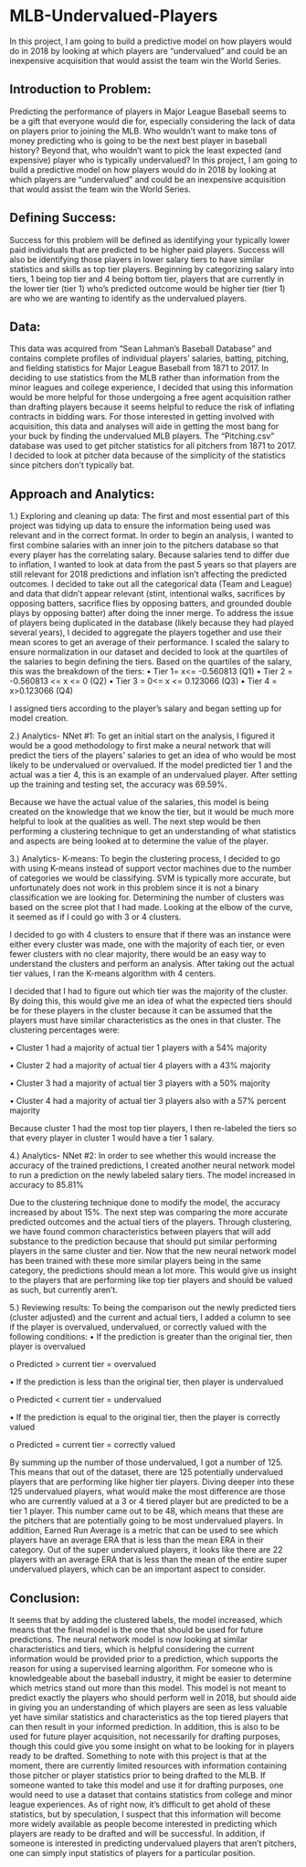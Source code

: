# MLB-Undervalued-Players
In this project, I am going to build a predictive model on how players would do in 2018 by looking at which players are “undervalued” and could be an inexpensive acquisition that would assist the team win the World Series.

## Introduction to Problem:

Predicting the performance of players in Major League Baseball seems to be a gift that everyone would die for, especially considering the lack of data on players prior to joining the MLB. Who wouldn’t want to make tons of money predicting who is going to be the next best player in baseball history? Beyond that, who wouldn’t want to pick the least expected (and expensive) player who is typically undervalued? In this project, I am going to build a predictive model on how players would do in 2018 by looking at which players are “undervalued” and could be an inexpensive acquisition that would assist the team win the World Series. 

## Defining Success:
Success for this problem will be defined as identifying your typically lower paid individuals that are predicted to be higher paid players. Success will also be identifying those players in lower salary tiers to have similar statistics and skills as top tier players. Beginning by categorizing salary into tiers, 1 being top tier and 4 being bottom tier, players that are currently in the lower tier (tier 1) who’s predicted outcome would be higher tier (tier 1) are who we are wanting to identify as the undervalued players.

## Data:
This data was acquired from “Sean Lahman’s Baseball Database” and contains complete profiles of individual players’ salaries, batting, pitching, and fielding statistics for Major League Baseball from 1871 to 2017. In deciding to use statistics from the MLB rather than information from the minor leagues and college experience, I decided that using this information would be more helpful for those undergoing a free agent acquisition rather than drafting players because it seems helpful to reduce the risk of inflating contracts in bidding wars. For those interested in getting involved with acquisition, this data and analyses will aide in getting the most bang for your buck by finding the undervalued MLB players. The “Pitching.csv” database was used to get pitcher statistics for all pitchers from 1871 to 2017. I decided to look at pitcher data because of the simplicity of the statistics since pitchers don’t typically bat. 

## Approach and Analytics:
1.) Exploring and cleaning up data: The first and most essential part of this project was tidying up data to ensure the information being used was relevant and in the correct format. In order to begin an analysis, I wanted to first combine salaries with an inner join to the pitchers database so that every player has the correlating salary. Because salaries tend to differ due to inflation, I wanted to look at data from the past 5 years so that players are still relevant for 2018 predictions and inflation isn’t affecting the predicted outcomes. I decided to take out all the categorical data (Team and League) and data that didn’t appear relevant (stint, intentional walks, sacrifices by opposing batters, sacrifice flies by opposing batters, and grounded double plays by opposing batter) after doing the inner merge. To address the issue of players being duplicated in the database (likely because they had played several years), I decided to aggregate the players together and use their mean scores to get an average of their performance. I scaled the salary to ensure normalization in our dataset and decided to look at the quartiles of the salaries to begin defining the tiers. 
Based on the quartiles of the salary, this was the breakdown of the tiers:
•	Tier 1= x<= -0.560813 (Q1)
•	Tier 2 = -0.560813 <= x <= 0 (Q2)
•	Tier 3 = 0<= x <=  0.123066 (Q3)
•	Tier 4 = x>0.123066 (Q4)

I assigned tiers according to the player’s salary and began setting up for model creation. 

2.) Analytics- NNet #1: To get an initial start on the analysis, I figured it would be a good methodology to first make a neural network that will predict the tiers of the players’ salaries to get an idea of who would be most likely to be undervalued or overvalued. If the model predicted tier 1 and the actual was a tier 4, this is an example of an undervalued player.  After setting up the training and testing set, the accuracy was 69.59%.

Because we have the actual value of the salaries, this model is being created on the knowledge that we know the tier, but it would be much more helpful to look at the qualities as well. The next step would be then performing a clustering technique to get an understanding of what statistics and aspects are being looked at to determine the value of the player. 


3.) Analytics- K-means: To begin the clustering process, I decided to go with using K-means instead of support vector machines due to the number of categories we would be classifying. SVM is typically more accurate, but unfortunately does not work in this problem since it is not a binary classification we are looking for. Determining the number of clusters was based on the scree plot that I had made. Looking at the elbow of the curve, it seemed as if I could go with 3 or 4 clusters.

 
I decided to go with 4 clusters to ensure that if there was an instance were either every cluster was made, one with the majority of each tier, or even fewer clusters with no clear majority, there would be an easy way to understand the clusters and perform an analysis. After taking out the actual tier values, I ran the K-means algorithm with 4 centers.
 
I decided that I had to figure out which tier was the majority of the cluster. By doing this, this would give me an idea of what the expected tiers should be for these players in the cluster because it can be assumed that the players must have similar characteristics as the ones in that cluster. The clustering percentages were: 

•	Cluster 1 had a majority of actual tier 1 players with a 54% majority

•	Cluster 2 had a majority of actual tier 4 players with a 43% majority

•	Cluster 3 had a majority of actual tier 3 players with a 50% majority

•	Cluster 4 had a majority of actual tier 3 players also with a 57% percent majority

Because cluster 1 had the most top tier players, I then re-labeled the tiers so that every player in cluster 1 would have a tier 1 salary. 


4.) Analytics- NNet #2: In order to see whether this would increase the accuracy of the trained predictions, I created another neural network model to run a prediction on the newly labeled salary tiers. The model increased in accuracy to 85.81%  

Due to the clustering technique done to modify the model, the accuracy increased by about 15%. The next step was comparing the more accurate predicted outcomes and the actual tiers of the players. Through clustering, we have found common characteristics between players that will add substance to the prediction because that should put similar performing players in the same cluster and tier. Now that the new neural network model has been trained with these more similar players being in the same category, the predictions should mean a lot more. This would give us insight to the players that are performing like top tier players and should be valued as such, but currently aren’t.

5.) Reviewing results: To being the comparison out the newly predicted tiers (cluster adjusted) and the current and actual tiers, I added a column to see if the player is overvalued, undervalued, or correctly valued with the following conditions: 
•	 If the prediction is greater than the original tier, then player is overvalued

  o	Predicted > current tier = overvalued
  
•	If the prediction is less than the original tier, then player is undervalued

  o	Predicted < current tier = undervalued
  
•	If the prediction is equal to the original tier, then the player is correctly valued

  o	Predicted = current tier = correctly valued
  
By summing up the number of those undervalued, I got a number of 125. This means that out of the dataset, there are 125 potentially undervalued players that are performing like higher tier players. Diving deeper into these 125 undervalued players, what would make the most difference are those who are currently valued at a 3 or 4 tiered player but are predicted to be a tier 1 player. This number came out to be 48, which means that these are the pitchers that are potentially going to be most undervalued players. In addition, Earned Run Average is a metric that can be used to see which players have an average ERA that is less than the mean ERA in their category. Out of the super undervalued players, it looks like there are 22 players with an average ERA that is less than the mean of the entire super undervalued players, which can be an important aspect to consider.

## Conclusion:  
It seems that by adding the clustered labels, the model increased, which means that the final model is the one that should be used for future predictions. The neural network model is now looking at similar characteristics and tiers, which is helpful considering the current information would be provided prior to a prediction, which supports the reason for using a supervised learning algorithm. For someone who is knowledgeable about the baseball industry, it might be easier to determine which metrics stand out more than this model. This model is not meant to predict exactly the players who should perform well in 2018, but should aide in giving you an understanding of which players are seen as less valuable yet have similar statistics and characteristics as the top tiered players that can then result in your informed prediction. In addition, this is also to be used for future player acquisition, not necessarily for drafting purposes, though this could give you some insight on what to be looking for in players ready to be drafted. Something to note with this project is that at the moment, there are currently limited resources with information containing those pitcher or player statistics prior to being drafted to the MLB. If someone wanted to take this model and use it for drafting purposes, one would need to use a dataset that contains statistics from college and minor league experiences. As of right now, it’s difficult to get ahold of these statistics, but by speculation, I suspect that this information will become more widely available as people become interested in predicting which players are ready to be drafted and will be successful. In addition, if someone is interested in predicting undervalued players that aren’t pitchers, one can simply input statistics of players for a particular position.  

